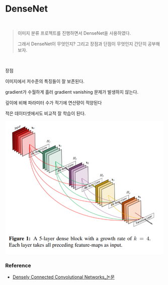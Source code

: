 # DenseNet



<br/>

> 이미지 분류 프로젝트를 진행하면서 DenseNet을 사용하였다.
>
> 그래서  DenseNet이 무엇인지? 그리고 장점과 단점이 무엇인지 간단히 공부해보자.



<br/>



장점

이미지에서 저수준의 특징들이 잘 보존된다.

gradient가 수월하게 흘러 gradient vanishing 문제가 발생하지 않는다.

깊이에 비해 파라미터 수가 적기에 연산량이 적양된다

적은 데이터셋에서도 비교적 잘 학습이 된다.









![](./img/densenet_img_1.PNG)









### Reference



- [Densely Connected Convolutional Networks_논문](https://arxiv.org/pdf/1608.06993.pdf)









